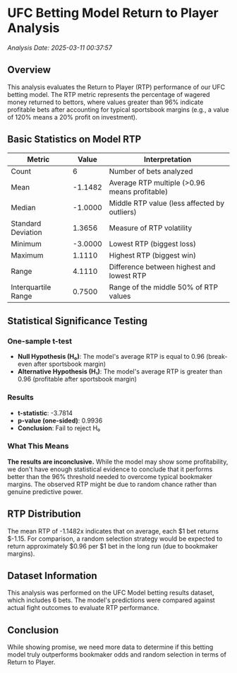 # UFC Betting Model Return to Player Analysis

*Analysis Date: 2025-03-11 00:37:57*

## Overview
This analysis evaluates the Return to Player (RTP) performance of our UFC betting model. The RTP metric represents the percentage of wagered money returned to bettors, where values greater than 96% indicate profitable bets after accounting for typical sportsbook margins (e.g., a value of 120% means a 20% profit on investment).

## Basic Statistics on Model RTP

| Metric | Value | Interpretation |
|--------|-------|----------------|
| Count | 6 | Number of bets analyzed |
| Mean | -1.1482 | Average RTP multiple (>0.96 means profitable) |
| Median | -1.0000 | Middle RTP value (less affected by outliers) |
| Standard Deviation | 1.3656 | Measure of RTP volatility |
| Minimum | -3.0000 | Lowest RTP (biggest loss) |
| Maximum | 1.1110 | Highest RTP (biggest win) |
| Range | 4.1110 | Difference between highest and lowest RTP |
| Interquartile Range | 0.7500 | Range of the middle 50% of RTP values |

## Statistical Significance Testing

### One-sample t-test 
- **Null Hypothesis (H₀)**: The model's average RTP is equal to 0.96 (break-even after sportsbook margin)
- **Alternative Hypothesis (H₁)**: The model's average RTP is greater than 0.96 (profitable after sportsbook margin)

### Results
- **t-statistic**: -3.7814
- **p-value (one-sided)**: 0.9936
- **Conclusion**: Fail to reject H₀

### What This Means
**The results are inconclusive.** While the model may show some profitability, we don't have enough statistical evidence to conclude that it performs better than the 96% threshold needed to overcome typical bookmaker margins. The observed RTP might be due to random chance rather than genuine predictive power.

## RTP Distribution
The mean RTP of -1.1482x indicates that on average, each $1 bet returns $-1.15. For comparison, a random selection strategy would be expected to return approximately $0.96 per $1 bet in the long run (due to bookmaker margins).

## Dataset Information
This analysis was performed on the UFC Model betting results dataset, which includes 6 bets. The model's predictions were compared against actual fight outcomes to evaluate RTP performance.

## Conclusion
While showing promise, we need more data to determine if this betting model truly outperforms bookmaker odds and random selection in terms of Return to Player.